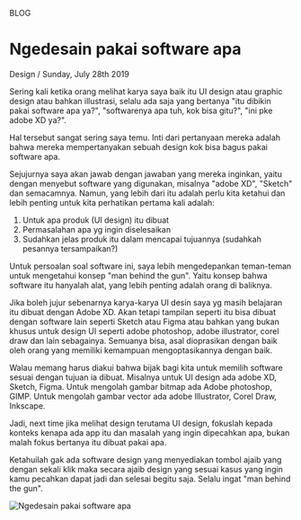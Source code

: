 <p class="type">BLOG</p>

# Ngedesain pakai software apa

<p class="meta">Design  /  Sunday, July 28th 2019</p>

Sering kali ketika orang melihat karya saya baik itu UI design atau graphic design atau bahkan illustrasi, selalu ada saja yang bertanya "itu dibikin pakai software apa ya?", "softwarenya apa tuh, kok bisa gitu?", "ini pke adobe XD ya?".

Hal tersebut sangat sering saya temu. Inti dari pertanyaan mereka adalah bahwa mereka mempertanyakan sebuah design kok bisa bagus pakai software apa.

Sejujurnya saya akan jawab dengan jawaban yang mereka inginkan, yaitu dengan menyebut software yang digunakan, misalnya "adobe XD", "Sketch" dan semacamnya. Namun, yang lebih dari itu adalah perlu kita ketahui dan lebih penting untuk kita perhatikan pertama kali adalah:

1. Untuk apa produk (UI design) itu dibuat
2. Permasalahan apa yg ingin diselesaikan
3. Sudahkan jelas produk itu dalam mencapai tujuannya (sudahkah pesannya tersampaikan?)

Untuk persoalan soal software ini, saya lebih mengedepankan teman-teman untuk mengetahui konsep "man behind the gun". Yaitu konsep bahwa software itu hanyalah alat, yang lebih penting adalah orang di baliknya.

Jika boleh jujur sebenarnya karya-karya UI desin saya yg masih belajaran itu dibuat dengan Adobe XD. Akan tetapi tampilan seperti itu bisa dibuat dengan software lain seperti Sketch atau Figma atau bahkan yang bukan khusus untuk design UI seperti adobe photoshop, adobe illustrator, corel draw dan lain sebagainya. Semuanya bisa, asal dioprasikan dengan baik oleh orang yang memiliki kemampuan mengoptasikannya dengan baik.

Walau memang harus diakui bahwa bijak bagi kita untuk memilih software sesuai dengan tujuan ia dibuat. Misalnya untuk UI design ada adobe XD, Sketch, Figma. Untuk mengolah gambar bitmap ada Adobe photoshop, GIMP. Untuk mengolah gambar vector ada adobe Illustrator, Corel Draw, Inkscape.

Jadi, next time jika melihat design terutama UI design, fokuslah kepada konteks kenapa ada app itu dan masalah yang ingin dipecahkan apa, bukan malah fokus bertanya itu dibuat pakai apa.

Ketahuilah gak ada software design yang menyediakan tombol ajaib yang dengan sekali klik maka secara ajaib design yang sesuai kasus yang ingin kamu pecahkan dapat jadi dan selesai begitu saja. Selalu ingat "man behind the gun".

![Ngedesain pakai software apa](https://farooq-agent.web.app/assets/images/blog/large/ngedesain-pakai-software-apa.jpg)
